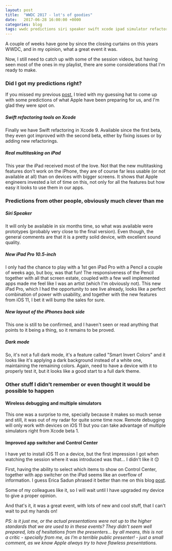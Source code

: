 ```yaml
---
layout: post
title:  "WWDC 2017 - lot's of goodies"
date:   2017-06-28 16:00:00 +0000
categories: blog
tags: wwdc predictions siri speaker swift xcode ipad simulator refactoring
---
```

A couple of weeks have gone by since the closing curtains on this years WWDC, and in my opinion, what a great event it was.

Now, I still need to catch up with some of the session videos, but having seen most of the ones in my playlist, there are some considerations that I'm ready to make.

### Did I got my predictions right?
If you missed my previous [post](/2017-06-02-what-to-expect-wwdc-2017), I tried with my guessing hat to come up with some predictions of what Apple have been preparing for us, and I'm glad they were spot on.

##### Swift refactoring tools on Xcode
Finally we have Swift refactoring in Xcode 9. Available since the first beta, they even got improved with the second beta, either by fixing issues or by adding new refactorings.

##### Real multitasking on iPad
This year the iPad received  most of the love. Not that the new multitasking features don't work on the iPhone, they are of course far less usable (or not available at all) than on devices with bigger screens. It shows that Apple engineers invested a lot of time on this, not only for all the features but how easy it looks to use them in our apps.

### Predictions from other people, obviously much clever than me

##### Siri Speaker
It will only be available in six months time, so what was available were prototypes (probably very close to the final version). Even though, the general comments are that it is a pretty solid device, with excellent sound quality.

##### New iPad Pro 10.5-inch
I only had the chance to play with a 1st gen iPad Pro with a Pencil a couple of weeks ago, but boy, was that fun! The responsiveness of the Pencil together with all that screen estate, coupled with a few well implemented apps made me feel like I was an artist (which I'm obviously not). This new iPad Pro, which I had the opportunity to see live already, looks like a perfect combination of power with usability, and together with the new features from iOS 11, I bet it will bump the sales for sure.

##### New layout of the iPhones back side
This one is still to be confirmed, and I haven't seen or read anything that points to it being a thing, so it remains to be proved.

##### Dark mode
So, it's not a full dark mode, it's a feature called "Smart Invert Colors" and it looks like it's applying a dark background instead of a white one, maintaining the remaining colors. Again, need to have a device with it to properly test it, but it looks like a good start to a full dark theme.

### Other stuff I didn't remember or even thought it would be possible to happen

#### Wireless debugging and multiple simulators
This one was a surprise to me, specially because it makes so much sense and still, it was out of my radar for quite some time now. Remote debugging will only work with devices on iOS 11 but you can take advantage of multiple simulators right from Xcode beta 1.

#### Improved app switcher and Control Center
I have yet to install iOS 11 on a device, but the first impression I got when watching the session where it was introduced was that... I didn't like it 😔

First, having the ability to select which items to show on Control Center, together with app switcher on the iPad seems like an overflow of information. I guess Erica Sadun phrased it better than me on this blog [post](http://ericasadun.com/2017/06/23/holy-war-why-i-utterly-loathe-the-new-app-switcher-in-ios-11/).

Some of my colleagues like it, so I will wait until I have upgraded my device to give a proper opinion.

And that's it, it was a great event, with lots of new and cool stuff, that I can't wait to put my hands on!


_PS: is it just me, or the actual presentations were not up to the higher standards that we are used to in these events? They didn't seem well prepared, lots of hesitations from the presenters... by all means, this is not a critic - specially from me, as I'm a terrible public presenter! - just a small comment, as we know Apple always try to have flawless presentations._
